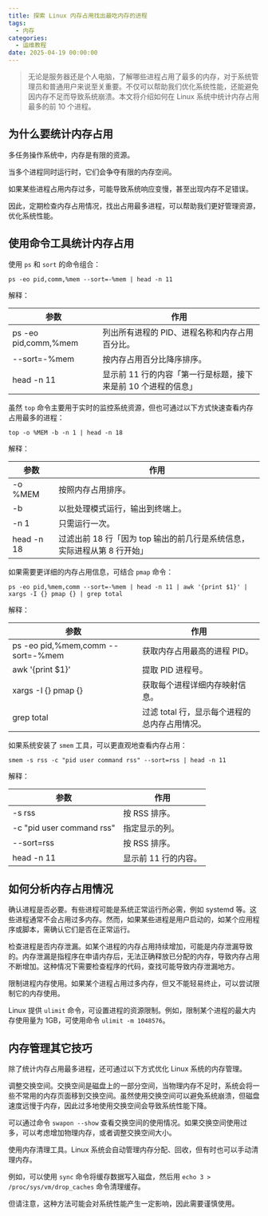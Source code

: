 ```yaml
---
title: 探索 Linux 内存占用找出最吃内存的进程
tags:
  - 内存
categories:
  - 运维教程
date: 2025-04-19 00:00:00
---
```


> 无论是服务器还是个人电脑，了解哪些进程占用了最多的内存，对于系统管理员和普通用户来说至关重要。不仅可以帮助我们优化系统性能，还能避免因内存不足而导致系统崩溃。本文将介绍如何在 Linux 系统中统计内存占用最多的前 10 个进程。

<!-- more -->

## 为什么要统计内存占用

多任务操作系统中，内存是有限的资源。

当多个进程同时运行时，它们会争夺有限的内存空间。

如果某些进程占用内存过多，可能导致系统响应变慢，甚至出现内存不足错误。

因此，定期检查内存占用情况，找出占用最多进程，可以帮助我们更好管理资源，优化系统性能。

## 使用命令工具统计内存占用

使用 `ps` 和 `sort` 的命令组合：

```
ps -eo pid,comm,%mem --sort=-%mem | head -n 11
```

解释：

| 参数 | 作用 |
| - | - |
| ps -eo pid,comm,%mem | 列出所有进程的 PID、进程名称和内存占用百分比。 |
| --sort=-%mem | 按内存占用百分比降序排序。 |
| head -n 11 | 显示前 11 行的内容「第一行是标题，接下来是前 10 个进程的信息」 |

虽然 `top` 命令主要用于实时的监控系统资源，但也可通过以下方式快速查看内存占用最多的进程：

```
top -o %MEM -b -n 1 | head -n 18
```

解释：

| 参数 | 作用 |
| - | - |
| -o %MEM | 按照内存占用排序。 |
| -b | 以批处理模式运行，输出到终端上。 |
| -n 1 | 只需运行一次。 |
| head -n 18 | 过滤出前 18 行「因为 top 输出的前几行是系统信息，实际进程从第 8 行开始」 |

如果需要更详细的内存占用信息，可结合 `pmap` 命令：

```
ps -eo pid,%mem,comm --sort=-%mem | head -n 11 | awk '{print $1}' | xargs -I {} pmap {} | grep total
```

解释：

| 参数 | 作用 |
| - | - |
| ps -eo pid,%mem,comm --sort=-%mem | 获取内存占用最高的进程 PID。 |
| awk '{print $1}' | 提取 PID 进程号。 |
| xargs -I {} pmap {} | 获取每个进程详细内存映射信息。 |
| grep total | 过滤 total 行，显示每个进程的总内存占用情况。 |

如果系统安装了 `smem` 工具，可以更直观地查看内存占用：

```
smem -s rss -c "pid user command rss" --sort=rss | head -n 11
```

解释：

| 参数 | 作用 |
| - | - |
| -s rss | 按 RSS 排序。 |
| -c "pid user command rss" | 指定显示的列。 |
| --sort=rss | 按 RSS 排序。 |
| head -n 11 | 显示前 11 行的内容。 |

## 如何分析内存占用情况

确认进程是否必要。有些进程可能是系统正常运行所必需，例如 systemd 等。这些进程通常不会占用过多内存。然而，如果某些进程是用户启动的，如某个应用程序或脚本，需确认它们是否在正常运行。

检查进程是否内存泄漏。如某个进程的内存占用持续增加，可能是内存泄漏导致的。内存泄漏是指程序在申请内存后，无法正确释放已分配的内存，导致内存占用不断增加。这种情况下需要检查程序的代码，查找可能导致内存泄漏地方。

限制进程内存使用。如果某个进程占用过多内存，但又不能轻易终止，可以尝试限制它的内存使用。

Linux 提供 `ulimit` 命令，可设置进程的资源限制。例如，限制某个进程的最大内存使用量为 1GB，可使用命令 `ulimit -m 1048576`。

## 内存管理其它技巧

除了统计内存占用最多进程，还可通过以下方式优化 Linux 系统的内存管理。

调整交换空间。交换空间是磁盘上的一部分空间，当物理内存不足时，系统会将一些不常用的内存页面移到交换空间。虽然使用交换空间可以避免系统崩溃，但磁盘速度远慢于内存，因此过多地使用交换空间会导致系统性能下降。

可以通过命令 `swapon --show` 查看交换空间的使用情况。如果交换空间使用过多，可以考虑增加物理内存，或者调整交换空间大小。

使用内存清理工具。Linux 系统会自动管理内存分配、回收，但有时也可以手动清理内存。

例如，可以使用 `sync` 命令将缓存数据写入磁盘，然后用 `echo 3 > /proc/sys/vm/drop_caches` 命令清理缓存。

但请注意，这种方法可能会对系统性能产生一定影响，因此需要谨慎使用。